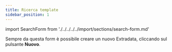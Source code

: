```yaml
---
title: Ricerca template
sidebar_position: 1
---
```


import SearchForm from './../../../../import/sections/search-form.md'

<SearchForm />

Sempre da questa form è possibile creare un nuovo Extradata, cliccando sul pulsante **Nuovo**.